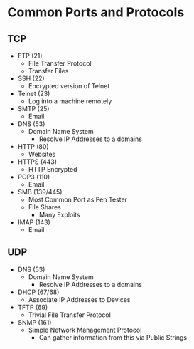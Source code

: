 # Common Ports and Protocols

## TCP

- FTP (21)
    - File Transfer Protocol
    - Transfer Files
- SSH (22)
    - Encrypted version of Telnet
- Telnet (23)
    - Log into a machine remotely 
- SMTP (25)
    - Email
- DNS (53)
    - Domain Name System
        - Resolve IP Addresses to a domains
- HTTP (80)
    - Websites
- HTTPS (443)
    - HTTP Encrypted
- POP3 (110)
    - Email
- SMB (139/445)
    - Most Common Port as Pen Tester
    - File Shares
        - Many Exploits 
- IMAP (143)
    - Email

## UDP

- DNS (53)
    - Domain Name System
        - Resolve IP Addresses to a domains
- DHCP (67/68)
    - Associate IP Addresses to Devices 
- TFTP (69)
    - Trivial File Transfer Protocol
- SNMP (161)
    - Simple Network Management Protocol
        - Can gather information from this via Public Strings